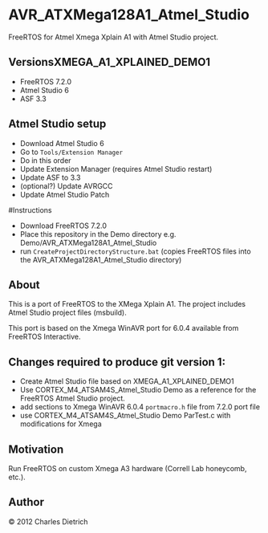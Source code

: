 # AVR_ATXMega128A1_Atmel_Studio

FreeRTOS for Atmel Xmega Xplain A1 with Atmel Studio project.

## VersionsXMEGA_A1_XPLAINED_DEMO1

* FreeRTOS 7.2.0
* Atmel Studio 6
* ASF 3.3

## Atmel Studio setup

* Download Atmel Studio 6
* Go to `Tools/Extension Manager`
* Do in this order
 * Update Extension Manager (requires Atmel Studio restart)
 * Update ASF to 3.3
 * (optional?) Update AVRGCC
 * Update Atmel Studio Patch

#Instructions

* Download FreeRTOS 7.2.0
* Place this repository in the Demo directory e.g. Demo/AVR_ATXMega128A1_Atmel_Studio
* run `CreateProjectDirectoryStructure.bat` (copies FreeRTOS files into the AVR_ATXMega128A1_Atmel_Studio directory)

## About

This is a port of FreeRTOS to the XMega Xplain A1. The project includes Atmel Studio project files (msbuild).

This port is based on the Xmega WinAVR port for 6.0.4 available from FreeRTOS Interactive.

## Changes required to produce git version 1:

* Create Atmel Studio file based on XMEGA_A1_XPLAINED_DEMO1
* Use CORTEX_M4_ATSAM4S_Atmel_Studio Demo as a reference for the FreeRTOS Atmel Studio project.
* add sections to Xmega WinAVR 6.0.4 `portmacro.h` file from 7.2.0 port file
* use CORTEX_M4_ATSAM4S_Atmel_Studio Demo ParTest.c with modifications for Xmega

## Motivation

Run FreeRTOS on custom Xmega A3 hardware (Correll Lab honeycomb, etc.).

## Author

&copy; 2012 Charles Dietrich
